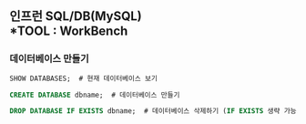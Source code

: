 인프런 SQL/DB(MySQL)  
*TOOL : WorkBench
-------------------------------------------------------------------

### 데이터베이스 만들기
~~~sql
SHOW DATABASES;  # 현재 데이터베이스 보기

CREATE DATABASE dbname;  # 데이터베이스 만들기

DROP DATABASE IF EXISTS dbname;  # 데이터베이스 삭제하기 (IF EXISTS 생략 가능)




